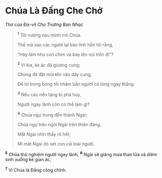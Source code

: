 # Chúa Là Ðấng Che Chở

_Thơ của Ða-vít Cho Trưởng Ban Nhạc_

> <sup><b>1</b></sup> Tôi nương náu mình nơi Chúa.
>
> Thế mà sao các người lại bảo linh hồn tôi rằng,
>
> “Hãy làm như con chim và bay lên núi trốn đi”?
>
> <sup><b>2</b></sup> Vì kìa, kẻ ác đã giương cung;
>
> Chúng đã đặt mũi tên vào dây cung,
>
> Ðể từ trong bóng tối nhắm bắn người có lòng ngay thẳng.
>
> <sup><b>3</b></sup> Nếu các nền tảng bị phá hủy,
>
> Người ngay lành còn có thể làm gì?
>
> <sup><b>4</b></sup> Chúa ngự trong đền thánh Ngài;
>
> Chúa ngự trên ngôi Ngài trên thiên đàng.
>
> Mắt Ngài nhìn thấy rõ hết;
>
> Mí mắt Ngài dò xét con cái loài người.

<sup><b>5</b></sup> Chúa thử nghiệm người ngay lành, <sup><b>6</b></sup> Ngài sẽ giáng mưa than lửa và diêm sinh xuống kẻ gian ác,

<sup><b>7</b></sup> Vì Chúa là Ðấng công chính.
